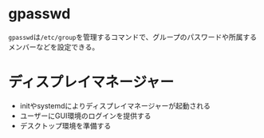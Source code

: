 # gpasswd

`gpasswd`は`/etc/group`を管理するコマンドで、グループのパスワードや所属するメンバーなどを設定できる。

# ディスプレイマネージャー

- initやsystemdによりディスプレイマネージャーが起動される
- ユーザーにGUI環境のログインを提供する
- デスクトップ環境を準備する

